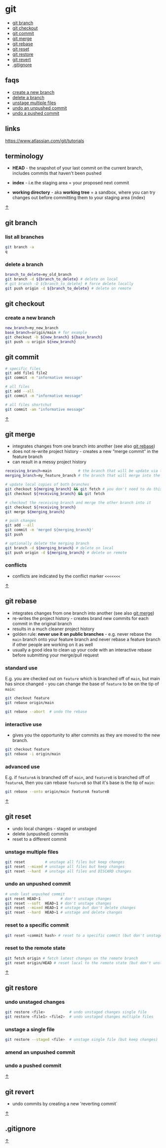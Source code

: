 # git

<a name="top"></a>

* [git branch](#git-branch)
* [git checkout](#git-checkout)
* [git commit](#git-commit)  
* [git merge](#git-merge)  
* [git rebase](#git-rebase)  
* [git reset](#git-reset)  
* [git restore](#git-restore)  
* [git revert](#git-revert)  
* [.gitignore](#gitignore)  

## faqs

* [create a new branch](#create-a-new-branch)
* [delete a branch](#delete-a-branch)
* [unstage multiple files](#unstage-multiple-files)
* [undo an unpushed commit](#undo-an-unpushed-commit)
* [undo a pushed commit](#undo-a-pushed-commit)

## links

https://www.atlassian.com/git/tutorials

## terminology 

* **HEAD** - the snapshot of your last commit on the current branch, includes commits that haven't been pushed  

* **index** - i.e.the staging area = your proposed next commit

* **working directory** - aka **working tree** = a sandbox, where you can try changes out before committing them to your staging area (index)

<a class="top-link hide" href="#top">↑</a>

## git branch

### list all branches

```sh
git branch -a
q
```

### delete a branch

```sh
branch_to_delete=my_old_branch
git branch -d ${branch_to_delete} # delete on local
# git branch -D ${branch_to_delete} # force delete locally
git push origin -d ${branch_to_delete} # delete on remote
```

## git checkout

### create a new branch

```sh
new_branch=my_new_branch
base_branch=origin/main # for example
git checkout -b ${new_branch} ${base_branch}
git push -u origin ${new_branch}
```

## git commit

```sh
# specific files
git add file1 file2 
git commit -m "informative message"

# all files
git add --all
git commit -m "informative message"

# all files shortchut
git commit -am "informative message"
```

<a class="top-link hide" href="#top">↑</a>

## git merge

* integrates changes from one branch into another (see also [git rebase](#git-rebase))
* does not re-write project history - creates a new “merge commit” in the feature branch
* can result in a messy project history

```sh
receiving_branch=main            # the branch that will be update via the merge
merging_branch=my_feature_branch # the branch that will merge into the receiving branch

# update local copies of both branches
git checkout ${merging_branch} && git fetch # you don't need to do this for origin/... branches
git checkout ${receiving_branch} && git fetch

# checkout the receiving branch and merge the other branch into it
git checkout ${receiving_branch}
git merge ${merging_branch}

# push changes 
git add --all 
git commit -m 'merged ${merging_branch}'
git push

# optionally delete the merging branch
git branch -d ${merging_branch} # delete on local
git push origin -d ${merging_branch} # delete on remote
```

### conflicts 

* conflicts are indicated by the conflict marker `<<<<<<<`

<a class="top-link hide" href="#top">↑</a>

## git rebase

* integrates changes from one branch into another (see also [git merge](#git-merge))
* re-writes the project history - creates brand new commits for each commit in the original branch
* results in a much cleaner project history
* golden rule: **never use it on public branches** - e.g. never rebase the `main` branch onto your feature branch and never rebase a feature branch if other people are working on it as well
* usually a good idea to clean up your code with an interactive rebase before submitting your merge/pull request

### standard use 

E.g. you are checked out on `feature` which is branched off of `main`, but main has since changed - you can change the base of `feature` to be on the tip of `main`:

```sh
git checkout feature
git rebase origin/main

git rebase --abort  # undo the rebase
```

### interactive use 

* gives you the opportunity to alter commits as they are moved to the new branch.

```sh
git checkout feature
git rebase -i origin/main
```

### advanced use 

E.g. if `featureA` is branched off of `main`, and `featureB` is branched off of `featureA`, then you can rebase `featureB` so that it's base is the tip of `main`:

```sh
git rebase --onto origin/main featureA featureB
```

<a class="top-link hide" href="#top">↑</a>

## git reset

* undo local changes - staged or unstaged
* delete (unpushed) commits
* reset to a different commit

### unstage multiple files
```sh
git reset         # unstage all files but keep changes
git reset --mixed # unstage all files but keep changes
git reset --hard  # unstage all files and DISCARD changes
```

### undo an unpushed commit

```sh
# undo last unpushed commit
git reset HEAD~1         # don't unstage changes
git reset --soft  HEAD~1 # don't unstage changes
git reset --mixed HEAD~1 # unstage but don't delete changes
git reset --hard  HEAD~1 # unstage and delete changes
```

### reset to a specific commit

```sh
git reset <commit hash> # reset to a specific commit (but don't unstage changes)
```

### reset to the remote state

```sh
git fetch origin # fetch latest changes on the remote branch
git reset origin/HEAD # reset local to the remote state (but don't unstage changes)
```

<a class="top-link hide" href="#top">↑</a>

## git restore

### undo unstaged changes
```sh
git restore <file>           # undo unstaged changes single file   
git restore <file1> <file2>  # undo unstaged changes multiple files
```

### unstage a single file
```sh
git restore --staged <file>  # unstage single file (but keep changes)
```

### amend an unpushed commit

### undo a pushed commit

<a class="top-link hide" href="#top">↑</a>

## git revert

* undo commits by creating a new 'reverting commit`

<a class="top-link hide" href="#top">↑</a>

## .gitignore

<a class="top-link hide" href="#top">↑</a>

